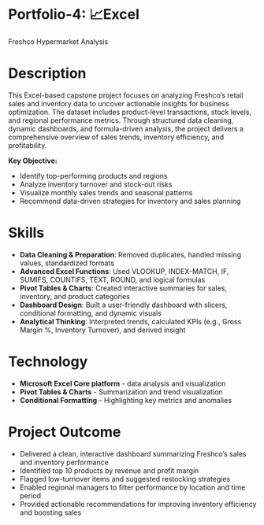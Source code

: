 # Portfolio-4: 📈Excel
Freshco Hypermarket Analysis
# Description
This Excel-based capstone project focuses on analyzing Freshco’s retail sales and inventory data to uncover actionable insights for business optimization. The dataset includes product-level transactions, stock levels, and regional performance metrics. Through structured data cleaning, dynamic dashboards, and formula-driven analysis, the project delivers a comprehensive overview of sales trends, inventory efficiency, and profitability.

**Key Objective:** 
* Identify top-performing products and regions
* Analyze inventory turnover and stock-out risks
* Visualize monthly sales trends and seasonal patterns
* Recommend data-driven strategies for inventory and sales planning
# Skills 
* **Data Cleaning & Preparation**: Removed duplicates, handled missing values, standardized formats
* **Advanced Excel Functions**: Used VLOOKUP, INDEX-MATCH, IF, SUMIFS, COUNTIFS, TEXT, ROUND, and logical formulas
* **Pivot Tables & Charts**: Created interactive summaries for sales, inventory, and product categories
* **Dashboard Design**: Built a user-friendly dashboard with slicers, conditional formatting, and dynamic visuals
* **Analytical Thinking**: Interpreted trends, calculated KPIs (e.g., Gross Margin %, Inventory Turnover), and derived insight
# Technology 
* **Microsoft Excel	Core platform** - data analysis and visualization
* **Pivot Tables & Charts**	- Summarization and trend visualization
* **Conditional Formatting** - Highlighting key metrics and anomalies
# Project Outcome
* Delivered a clean, interactive dashboard summarizing Freshco’s sales and inventory performance
* Identified top 10 products by revenue and profit margin
* Flagged low-turnover items and suggested restocking strategies
* Enabled regional managers to filter performance by location and time period
* Provided actionable recommendations for improving inventory efficiency and boosting sales
